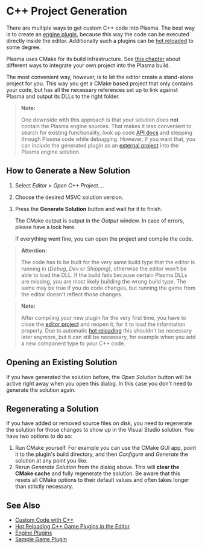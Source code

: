 # C++ Project Generation

There are multiple ways to get custom C++ code into Plasma. The best way is to create an [engine plugin](engine-plugins.md), because this way the code can be executed directly inside the editor. Additionally such a plugins can be [hot reloaded](cpp-code-reload.md) to some degree.

Plasma uses CMake for its build infrastructure. See [this chapter](cpp-overview.md#build-setup) about different ways to integrate your own project into the Plasma build.

The most convenient way, however, is to let the editor create a stand-alone project for you. This way you get a CMake based project that only contains your code, but has all the necessary references set up to link against Plasma and output its DLLs to the right folder.

> **Note:**
>
> One downside with this approach is that your solution does **not** contain the Plasma engine sources. That makes it less convenient to search for existing functionality, look up code [API docs](../../api-docs.md) and stepping through Plasma code while debugging.
However, if you want that, you can include the generated plugin as an [external project](../../build/cmake-config.md#external-projects) into the Plasma engine solution.

## How to Generate a New Solution

1. Select *Editor > Open C++ Project...*.

2. Choose the desired MSVC solution version.

3. Press the **Generate Solution** button and wait for it to finish.

   The CMake output is output in the *Output* window. In case of errors, please have a look here.

   If everything went fine, you can open the project and compile the code.

> **Attention:**
>
> The code has to be built for the very same build type that the editor is running in (*Debug*, *Dev* or *Shipping*), otherwise the editor won't be able to load the DLL. If the build fails because certain Plasma DLLs are missing, you are most likely building the wrong build type. The same may be true if you do code changes, but running the game from the editor doesn't reflect those changes.

> **Note:**
>
> After compiling your new plugin for the very first time, you have to close the [editor project](../../projects/projects-overview.md) and reopen it, for it to load the information properly. Due to automatic [hot reloading](cpp-code-reload.md) this shouldn't be necessary later anymore, but it can still be necessary, for example when you add a new component type to your C++ code.

## Opening an Existing Solution

If you have generated the solution before, the *Open Solution* button will be active right away when you open this dialog. In this case you don't need to generate the solution again.

## Regenerating a Solution

If you have added or removed source files on disk, you need to regenerate the solution for those changes to show up in the Visual Studio solution. You have two options to do so:

1. Run CMake yourself. For example you can use the CMake GUI app, point it to the plugin's build directory, and then *Configure* and *Generate* the solution at any point you like.
2. Rerun *Generate Solution* from the dialog above. This will **clear the CMake cache** and fully regenerate the solution. Be aware that this resets all CMake options to their default values and often takes longer than strictly necessary.

## See Also

* [Custom Code with C++](cpp-overview.md)
* [Hot Reloading C++ Game Plugins in the Editor](cpp-code-reload.md)
* [Engine Plugins](engine-plugins.md)
* [Sample Game Plugin](../../../samples/sample-game-plugin.md)

